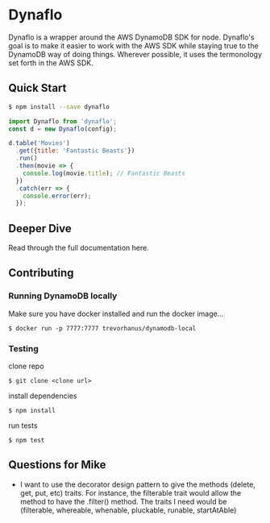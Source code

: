 # Dynaflo

Dynaflo is a wrapper around the AWS DynamoDB SDK for node. Dynaflo's goal is to make it easier to 
work with the AWS SDK while staying true to the DynamoDB way of doing things. Wherever possible, it uses
the termonology set forth in the AWS SDK.

## Quick Start

```bash
$ npm install --save dynaflo
```

```javascript
import Dynaflo from 'dynaflo';
const d = new Dynaflo(config);

d.table('Movies')
  .get({title: 'Fantastic Beasts'})
  .run()
  .then(movie => {
    console.log(movie.title); // Fantastic Beasts
  })
  .catch(err => {
    console.error(err);
  });
```

## Deeper Dive

Read through the full documentation here.

## Contributing

### Running DynamoDB locally

Make sure you have docker installed and run the docker image...

```
$ docker run -p 7777:7777 trevorhanus/dynamodb-local
```

### Testing

clone repo

```
$ git clone <clone url>
```

install dependencies

```
$ npm install
```

run tests

```
$ npm test
```

## Questions for Mike

- I want to use the decorator design pattern to give the methods (delete, get, put, etc) traits. For instance, the filterable trait would allow the method to have the .filter() method. The traits I need would be (filterable, whereable, whenable, pluckable, runable, startAtAble)